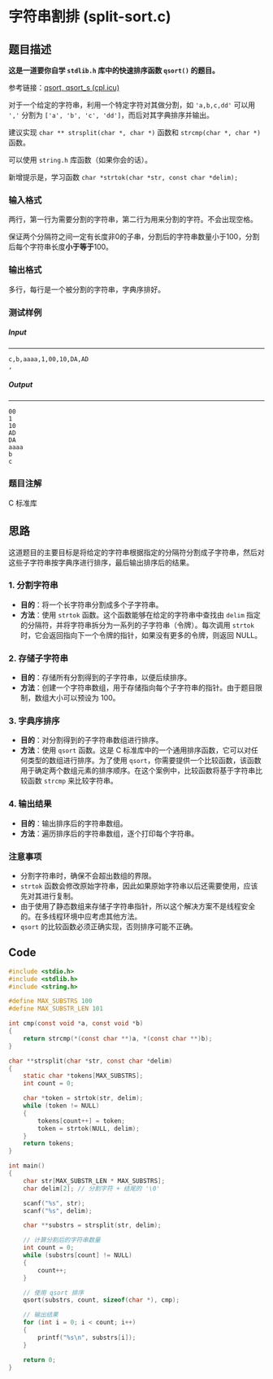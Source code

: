 # 字符串割排 (split-sort.c)

## 题目描述

**这是一道要你自学 `stdlib.h` 库中的快速排序函数 `qsort()` 的题目。**

参考链接：[qsort, qsort_s (cpl.icu)](https://ref.cpl.icu/c/algorithm/qsort.html)

对于一个给定的字符串，利用一个特定字符对其做分割，如 `'a,b,c,dd'` 可以用 `','` 分割为 `['a', 'b', 'c', 'dd']`，而后对其字典排序并输出。

建议实现 `char ** strsplit(char *, char *)` 函数和 `strcmp(char *, char *)`函数。

可以使用 `string.h` 库函数（如果你会的话）。

新增提示是，学习函数 `char *strtok(char *str, const char *delim);`

### 输入格式

两行，第一行为需要分割的字符串，第二行为用来分割的字符。不会出现空格。

保证两个分隔符之间一定有长度非0的子串，分割后的字符串数量小于100，分割后每个字符串长度**小于等于**100。

### 输出格式

多行，每行是一个被分割的字符串，字典序排好。

### 测试样例

##### Input

------

```
c,b,aaaa,1,00,10,DA,AD
,
```

##### Output

------

```
00
1
10
AD
DA
aaaa
b
c
```

### 题目注解

C 标准库



## 思路

这道题目的主要目标是将给定的字符串根据指定的分隔符分割成子字符串，然后对这些子字符串按字典序进行排序，最后输出排序后的结果。

### 1. 分割字符串
- **目的**：将一个长字符串分割成多个子字符串。
- **方法**：使用 `strtok` 函数。这个函数能够在给定的字符串中查找由 `delim` 指定的分隔符，并将字符串拆分为一系列的子字符串（令牌）。每次调用 `strtok` 时，它会返回指向下一个令牌的指针，如果没有更多的令牌，则返回 NULL。

### 2. 存储子字符串
- **目的**：存储所有分割得到的子字符串，以便后续排序。
- **方法**：创建一个字符串数组，用于存储指向每个子字符串的指针。由于题目限制，数组大小可以预设为 100。

### 3. 字典序排序
- **目的**：对分割得到的子字符串数组进行排序。
- **方法**：使用 `qsort` 函数。这是 C 标准库中的一个通用排序函数，它可以对任何类型的数组进行排序。为了使用 `qsort`，你需要提供一个比较函数，该函数用于确定两个数组元素的排序顺序。在这个案例中，比较函数将基于字符串比较函数 `strcmp` 来比较字符串。

### 4. 输出结果
- **目的**：输出排序后的字符串数组。
- **方法**：遍历排序后的字符串数组，逐个打印每个字符串。

### 注意事项
- 分割字符串时，确保不会超出数组的界限。
- `strtok` 函数会修改原始字符串，因此如果原始字符串以后还需要使用，应该先对其进行复制。
- 由于使用了静态数组来存储子字符串指针，所以这个解决方案不是线程安全的。在多线程环境中应考虑其他方法。
- `qsort` 的比较函数必须正确实现，否则排序可能不正确。

## Code

```c
#include <stdio.h>
#include <stdlib.h>
#include <string.h>

#define MAX_SUBSTRS 100
#define MAX_SUBSTR_LEN 101

int cmp(const void *a, const void *b)
{
    return strcmp(*(const char **)a, *(const char **)b);
}

char **strsplit(char *str, const char *delim)
{
    static char *tokens[MAX_SUBSTRS];
    int count = 0;

    char *token = strtok(str, delim);
    while (token != NULL)
    {
        tokens[count++] = token;
        token = strtok(NULL, delim);
    }
    return tokens;
}

int main()
{
    char str[MAX_SUBSTR_LEN * MAX_SUBSTRS];
    char delim[2]; // 分割字符 + 结尾的 '\0'

    scanf("%s", str);
    scanf("%s", delim);

    char **substrs = strsplit(str, delim);

    // 计算分割后的字符串数量
    int count = 0;
    while (substrs[count] != NULL)
    {
        count++;
    }

    // 使用 qsort 排序
    qsort(substrs, count, sizeof(char *), cmp);

    // 输出结果
    for (int i = 0; i < count; i++)
    {
        printf("%s\n", substrs[i]);
    }

    return 0;
}
```

